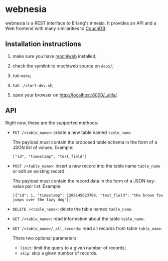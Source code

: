 # webnesia

webnesia is a REST interface to Erlang's mnesia. It provides an API and a Web frontend with many similarities to [CouchDB](http://couchdb.org).

## Installation instructions

1. make sure you have [mochiweb](https://github.com/mochi/mochiweb) installed;

2. check the symlink to mochiweb source on `deps/`;

3. run `make`;

4. run `./start-dev.sh`;

5. open your browser on [http://localhost:8000/_utils/](http://localhost:8000/_utils/).

## API

Right now, these are the supported methods:

*   `PUT /<table_name>`: create a new table named `table_name`.

    The payload must contain the proposed table schema in the form of a JSON list of values. Example:

    `["id", "timestamp", "test_field"]`

*   `POST /<table_name>`: insert a new record into the table name `table_name` or edit an existing record.

    The payload must contain the record data in the form of a JSON key-value pair list. Example:
    
    `[{"id": 1, "timestamp": 1289145623708, "test_field": "the brown fox jumps over the lazy dog"}]`

*   `DELETE /<table_name>`: delete the table named `table_name`.

*   `GET /<table_name>`: read information about the table `table_name`.

*   `GET /<table_name>/_all_records`: read all records from table `table_name`.

    There two optional parameters:
    
    * `limit`: limit the query to a given number of records;
    * `skip`: skip a given number of records.